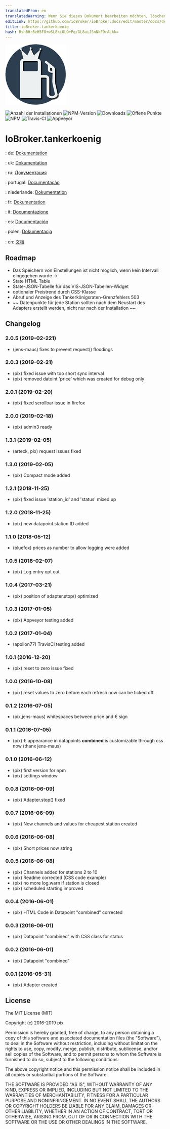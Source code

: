 ```yaml
---
translatedFrom: en
translatedWarning: Wenn Sie dieses Dokument bearbeiten möchten, löschen Sie bitte das Feld "translationsFrom". Andernfalls wird dieses Dokument automatisch erneut übersetzt
editLink: https://github.com/ioBroker/ioBroker.docs/edit/master/docs/de/adapterref/iobroker.tankerkoenig/README.md
title: ioBroker.tankerkoenig
hash: RshBHrBeH5FO+wSL8kiOLO+Pq/GL8aiJSnNkF9rALkk=
---
```

![Logo](../../../en/adapterref/iobroker.tankerkoenig/admin/tankerkoenig.png)

![Anzahl der Installationen](http://iobroker.live/badges/tankerkoenig-stable.svg)
![NPM-Version](http://img.shields.io/npm/v/iobroker.tankerkoenig.svg)
![Downloads](https://img.shields.io/npm/dm/iobroker.tankerkoenig.svg)
![Offene Punkte](http://githubbadges.herokuapp.com/Pix---/ioBroker.tankerkoenig/issues.svg)
![NPM](https://nodei.co/npm/iobroker.tankerkoenig.png?downloads=true)
![Travis-CI](http://img.shields.io/travis/Pix---/ioBroker.tankerkoenig/master.svg)
![AppVeyor](https://ci.appveyor.com/api/projects/status/github/Pix---/ioBroker.tankerkoenig?branch=master&svg=true)

# IoBroker.tankerkoenig
: de: [Dokumentation](/docs/de/doc_tankerkoenig_de.md)

: uk: [Dokumentation](/docs/en/doc_tankerkoenig_en.md)

: ru: [Документация](/docs/en/doc_tankerkoenig_en.md)

: portugal: [Documentação](/docs/en/doc_tankerkoenig_en.md)

: niederlande: [Dokumentation](/docs/en/doc_tankerkoenig_en.md)

: fr: [Dokumentation](/docs/en/doc_tankerkoenig_en.md)

: it: [Documentazione](/docs/en/doc_tankerkoenig_en.md)

: es: [Documentación](/docs/en/doc_tankerkoenig_en.md)

: polen: [Dokumentacja](/docs/en/doc_tankerkoenig_en.md)

: cn: [文档](/docs/en/doc_tankerkoenig_en.md)

## Roadmap
* Das Speichern von Einstellungen ist nicht möglich, wenn kein Intervall eingegeben wurde ->
* State HTML Table
* State-JSON-Tabelle für das VIS-JSON-Tabellen-Widget
* optionaler Preistrend durch CSS-Klasse
* Abruf und Anzeige des Tankerkönigsraten-Grenzfehlers 503
* ~~ Datenpunkte für jede Station sollten nach dem Neustart des Adapters erstellt werden, nicht nur nach der Installation ~~

## Changelog

### 2.0.5 (2019-02-221)
* (jens-maus) fixes to prevent request() floodings

### 2.0.3 (2019-02-21)
* (pix) fixed issue with too short sync interval
* (pix) removed datoint 'price' which was created for debug only

### 2.0.1 (2019-02-20)
* (pix) fixed scrollbar issue in firefox

### 2.0.0 (2019-02-18)
* (pix) admin3 ready

### 1.3.1 (2019-02-05)
* (arteck, pix) request issues fixed

### 1.3.0 (2019-02-05)
* (pix) Compact mode added

### 1.2.1 (2018-11-25)
* (pix) fixed issue 'station_id' and 'status' mixed up

### 1.2.0 (2018-11-25)
* (pix) new datapoint station ID added

### 1.1.0 (2018-05-12)
* (bluefox) prices as number to allow logging were added

### 1.0.5 (2018-02-07)
* (pix) Log entry opt out

### 1.0.4 (2017-03-21)
* (pix) position of adapter.stop() optimized

### 1.0.3 (2017-01-05)
* (pix) Appveyor testing added

### 1.0.2 (2017-01-04)
* (apollon77) TravisCI testing added

### 1.0.1 (2016-12-20)
* (pix) reset to zero issue fixed

### 1.0.0 (2016-10-08)
* (pix) reset values to zero before each refresh now can be ticked off.

### 0.1.2 (2016-07-05)
* (pix,jens-maus) whitespaces between price and € sign

### 0.1.1 (2016-07-05)
* (pix) € appearance in datapoints __combined__ is customizable through css now (thanx jens-maus)

### 0.1.0 (2016-06-12)
* (pix) first version for npm
* (pix) settings window

### 0.0.8 (2016-06-09)
* (pix) Adapter.stop() fixed

### 0.0.7 (2016-06-09)
* (pix) New channels and values for cheapest station created

### 0.0.6 (2016-06-08)
* (pix) Short prices now string

### 0.0.5 (2016-06-08)
* (pix) Channels added for stations 2 to 10
* (pix) Readme corrected (CSS code example)
* (pix) no more log.warn if station is closed
* (pix) scheduled starting improved

### 0.0.4 (2016-06-01)
* (pix) HTML Code in Datapoint "combined" corrected

### 0.0.3 (2016-06-01)
* (pix) Datapoint "combined" with CSS class for status

### 0.0.2 (2016-06-01)
* (pix) Datapoint "combined"

### 0.0.1 (2016-05-31)
* (pix) Adapter created

## License

The MIT License (MIT)

Copyright (c) 2016-2019 pix

Permission is hereby granted, free of charge, to any person obtaining a copy
of this software and associated documentation files (the "Software"), to deal
in the Software without restriction, including without limitation the rights
to use, copy, modify, merge, publish, distribute, sublicense, and/or sell
copies of the Software, and to permit persons to whom the Software is
furnished to do so, subject to the following conditions:

The above copyright notice and this permission notice shall be included in all
copies or substantial portions of the Software.

THE SOFTWARE IS PROVIDED "AS IS", WITHOUT WARRANTY OF ANY KIND, EXPRESS OR
IMPLIED, INCLUDING BUT NOT LIMITED TO THE WARRANTIES OF MERCHANTABILITY,
FITNESS FOR A PARTICULAR PURPOSE AND NONINFRINGEMENT. IN NO EVENT SHALL THE
AUTHORS OR COPYRIGHT HOLDERS BE LIABLE FOR ANY CLAIM, DAMAGES OR OTHER
LIABILITY, WHETHER IN AN ACTION OF CONTRACT, TORT OR OTHERWISE, ARISING FROM,
OUT OF OR IN CONNECTION WITH THE SOFTWARE OR THE USE OR OTHER DEALINGS IN THE
SOFTWARE.
